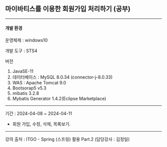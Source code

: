 ## 마이바티스를 이용한 회원가입 처리하기 (공부)
---
#### 개발 환경
운영체제 : windows10

개발 도구 : STS4

버전
1. JavaSE-11
2. 데이터베이스 : MySQL 8.0.34 (connector-j-8.0.33)
3. WAS : Apache Tomcat 9.0
4. Bootsorap5 v5.3
5. mibatis 3.2.8
6. Mybatis Generator 1.4.2(Eclipse Marketplace)
---
기간 : 2024-04-08 ~ 2024-04-11
* 회원 가입, 수정, 삭제, 목록보기.

---
강의 출처 :  ITGO - Spring (스프링) 활용 Part.2 (담당강사 :	김정일)
